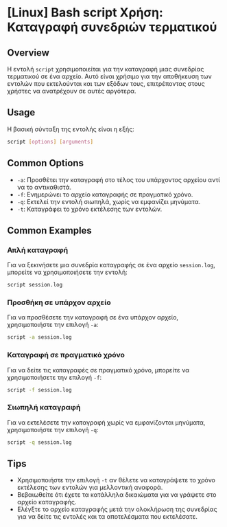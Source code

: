 # [Linux] Bash script Χρήση: Καταγραφή συνεδριών τερματικού

## Overview
Η εντολή `script` χρησιμοποιείται για την καταγραφή μιας συνεδρίας τερματικού σε ένα αρχείο. Αυτό είναι χρήσιμο για την αποθήκευση των εντολών που εκτελούνται και των εξόδων τους, επιτρέποντας στους χρήστες να ανατρέχουν σε αυτές αργότερα.

## Usage
Η βασική σύνταξη της εντολής είναι η εξής:

```bash
script [options] [arguments]
```

## Common Options
- `-a`: Προσθέτει την καταγραφή στο τέλος του υπάρχοντος αρχείου αντί να το αντικαθιστά.
- `-f`: Ενημερώνει το αρχείο καταγραφής σε πραγματικό χρόνο.
- `-q`: Εκτελεί την εντολή σιωπηλά, χωρίς να εμφανίζει μηνύματα.
- `-t`: Καταγράφει το χρόνο εκτέλεσης των εντολών.

## Common Examples
### Απλή καταγραφή
Για να ξεκινήσετε μια συνεδρία καταγραφής σε ένα αρχείο `session.log`, μπορείτε να χρησιμοποιήσετε την εντολή:

```bash
script session.log
```

### Προσθήκη σε υπάρχον αρχείο
Για να προσθέσετε την καταγραφή σε ένα υπάρχον αρχείο, χρησιμοποιήστε την επιλογή `-a`:

```bash
script -a session.log
```

### Καταγραφή σε πραγματικό χρόνο
Για να δείτε τις καταγραφές σε πραγματικό χρόνο, μπορείτε να χρησιμοποιήσετε την επιλογή `-f`:

```bash
script -f session.log
```

### Σιωπηλή καταγραφή
Για να εκτελέσετε την καταγραφή χωρίς να εμφανίζονται μηνύματα, χρησιμοποιήστε την επιλογή `-q`:

```bash
script -q session.log
```

## Tips
- Χρησιμοποιήστε την επιλογή `-t` αν θέλετε να καταγράψετε το χρόνο εκτέλεσης των εντολών για μελλοντική αναφορά.
- Βεβαιωθείτε ότι έχετε τα κατάλληλα δικαιώματα για να γράψετε στο αρχείο καταγραφής.
- Ελέγξτε το αρχείο καταγραφής μετά την ολοκλήρωση της συνεδρίας για να δείτε τις εντολές και τα αποτελέσματα που εκτελέσατε.